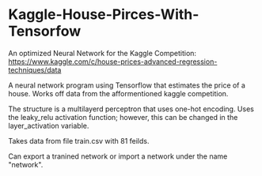 # Kaggle-House-Pirces-With-Tensorfow
An optimized Neural Network for the Kaggle Competition: https://www.kaggle.com/c/house-prices-advanced-regression-techniques/data

A neural network program using Tensorflow that estimates the price of a house. Works off data from the afformentioned kaggle competition. 

The structure is a multilayerd perceptron that uses one-hot encoding. Uses the leaky_relu activation function; however, this can be changed in the layer_activation variable.

Takes data from file train.csv with 81 feilds.

Can export a tranined network or import a network under the name "network". 
